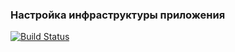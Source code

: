 ### Настройка инфраструктуры приложения

[![Build Status](https://travis-ci.org/artemluchin/ya-environment.svg?branch=master)](https://travis-ci.org/artemluchin/ya-environment)